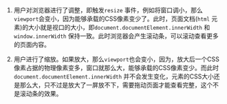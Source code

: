 1. 用户对浏览器进行了调整，即触发`resize` 事件，例如将窗口调小，那么`viewport`会变小，因为能够承载的CSS像素变少了。此时，页面文档(`html` 元素)的大小就是视口的大小，即`document.documentElement.innerWidth` 和`window.innerWidth` 保持一致。此时浏览器会产生滚动条，可以滚动查看更多的页面内容。

2. 用户进行了缩放。如果放大，那么`viewport`也会变小，因为，放大后一个CSS像素占据的物理像素变多，窗口就那么大，能够承载的CSS像素变少。而此时`document.documentElement.innerWidth` 并不会发生变化，元素的CSS大小还是那么大，只不过是放大了一屏放不下，需要拖动页面才能查看完整，这个不是滚动条的效果。
